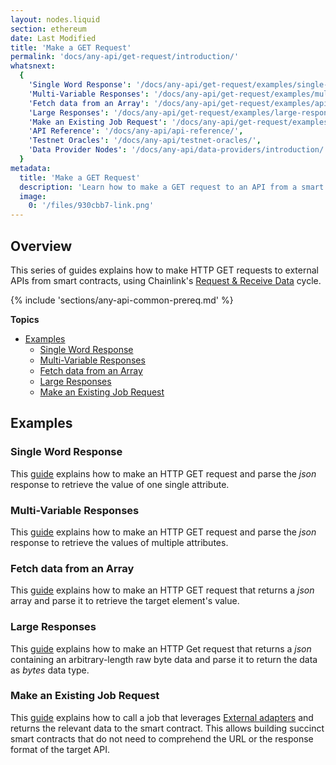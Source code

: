 ```yaml
---
layout: nodes.liquid
section: ethereum
date: Last Modified
title: 'Make a GET Request'
permalink: 'docs/any-api/get-request/introduction/'
whatsnext:
  {
    'Single Word Response': '/docs/any-api/get-request/examples/single-word-response/',
    'Multi-Variable Responses': '/docs/any-api/get-request/examples/multi-variable-responses/',
    'Fetch data from an Array': '/docs/any-api/get-request/examples/api-array-response/',
    'Large Responses': '/docs/any-api/get-request/examples/large-responses/',
    'Make an Existing Job Request': '/docs/any-api/get-request/examples/existing-job-request/',
    'API Reference': '/docs/any-api/api-reference/',
    'Testnet Oracles': '/docs/any-api/testnet-oracles/',
    'Data Provider Nodes': '/docs/any-api/data-providers/introduction/',
  }
metadata:
  title: 'Make a GET Request'
  description: 'Learn how to make a GET request to an API from a smart contract, using Chainlink.'
  image:
    0: '/files/930cbb7-link.png'
---
```


## Overview

This series of guides explains how to make HTTP GET requests to external APIs from smart contracts, using Chainlink's [Request & Receive Data](/docs/any-api/introduction/) cycle.

{% include 'sections/any-api-common-prereq.md' %}

**Topics**

- [Examples](#examples)
  - [Single Word Response](#single-word-response)
  - [Multi-Variable Responses](#multi-variable-responses)
  - [Fetch data from an Array](#fetch-data-from-an-array)
  - [Large Responses](#large-responses)
  - [Make an Existing Job Request](#make-an-existing-job-request)

## Examples

### Single Word Response

This [guide](/docs/any-api/get-request/examples/single-word-response/) explains how to make an HTTP GET request and parse the _json_ response to retrieve the value of one single attribute.

### Multi-Variable Responses

This [guide](/docs/any-api/get-request/examples/multi-variable-responses/) explains how to make an HTTP GET request and parse the _json_ response to retrieve the values of multiple attributes.

### Fetch data from an Array

This [guide](/docs/any-api/get-request/examples/api-array-response/) explains how to make an HTTP GET request that returns a _json_ array and parse it to retrieve the target element's value.

### Large Responses

This [guide](/docs/any-api/get-request/examples/large-responses/) explains how to make an HTTP Get request that returns a _json_ containing an arbitrary-length raw byte data and parse it to return the data as _bytes_ data type.

### Make an Existing Job Request

This [guide](/docs/any-api/get-request/examples/existing-job-request/) explains how to call a job that leverages [External adapters](/docs/external-adapters/) and returns the relevant data to the smart contract. This allows building succinct smart contracts that do not need to comprehend the URL or the response format of the target API.
